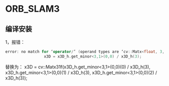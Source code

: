 #  ORB_SLAM3  

## 编译安装  

1，报错：
```cpp
error: no match for ‘operator/’ (operand types are ‘cv::Matx<float, 3, 1>’ and ‘float’)
                 x3D = x3D_h.get_minor<3,1>(0,0) / x3D_h(3);
```   
替换为：
x3D = cv::Matx31f(x3D_h.get_minor<3,1>(0,0)(0) / x3D_h(3), x3D_h.get_minor<3,1>(0,0)(1) / x3D_h(3), x3D_h.get_minor<3,1>(0,0)(2) / x3D_h(3));

